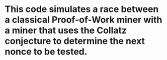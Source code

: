 # This code simulates a race between a classical Proof-of-Work miner with a miner that uses the Collatz conjecture to determine the next nonce to be tested.
